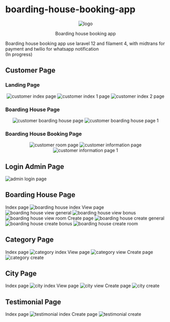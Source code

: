 # boarding-house-booking-app
<p align="center">
    <img src="public/images/logo.svg" alt="logo">
</p>
<p align="center">
    Boarding house booking app
</p>
Boarding house booking app use laravel 12 and filament 4, with midtrans for payment and twilio for whatsapp notification
<br>(In progress)

## Customer Page
### Landing Page
<p align='center'>
    <img src="public/images/customer-index.png" alt="customer index page">
    <img src="public/images/customer-index-1.png" alt="customer index 1 page">
    <img src="public/images/customer-index-2.png" alt="customer index 2 page">
</p>

### Boarding House Page
<p align='center'>
    <img src="public/images/customer-boarding-house.png" alt="customer boarding house page">
    <img src="public/images/customer-boarding-house-1.png" alt="customer boarding house page 1">
</p>

### Boarding House Booking Page
<p align='center'>
    <img src="public/images/customer-rooms.png" alt="customer room page ">
    <img src="public/images/customer-information.png" alt="customer information page">
    <img src="public/images/customer-information-1.png" alt="customer information page 1">
</p>

## Login Admin Page
![admin login page](/public/images/login-admin.png)

## Boarding House Page
Index page
![boarding house index](/public/images/boarding-house-index.png)
View page
![boarding house view general](/public/images/boarding-house-view-general.png)
![boarding house view bonus](/public/images/boarding-house-view-bonus.png)
![boarding house view room](/public/images/boarding-house-view-room.png)
Create page
![boarding house create general](/public/images/boarding-house-create-general.png)
![boarding house create bonus](/public/images/boarding-house-create-bonus.png)
![boarding house create room](/public/images/boarding-house-create-room.png)

## Category Page
Index page
![category index](/public/images/category-index.png)
View page
![category view](/public/images/category-view.png)
Create page
![category create](/public/images/category-create.png)

## City Page
Index page
![city index](/public/images/city-index.png)
View page
![city view](/public/images/city-view.png)
Create page
![city create](/public/images/city-create.png)

## Testimonial Page
Index page
![testimonial index](/public/images/testimonial-index.png)
Create page
![testimonial create](/public/images/testimonial-create.png)